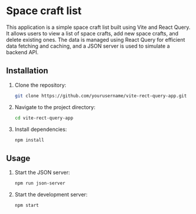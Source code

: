 # Space craft list

This application is a simple space craft list built using Vite and React Query. It allows users to view a list of space crafts, add new space crafts, and delete existing ones. The data is managed using React Query for efficient data fetching and caching, and a JSON server is used to simulate a backend API.

## Installation

1. Clone the repository:

   ```sh
   git clone https://github.com/yourusername/vite-rect-query-app.git
   ```

2. Navigate to the project directory:

   ```sh
   cd vite-rect-query-app
   ```

3. Install dependencies:

   ```sh
   npm install
   ```

## Usage

1. Start the JSON server:

   ```sh
   npm run json-server
   ```

2. Start the development server:

   ```sh
   npm start
   ```

